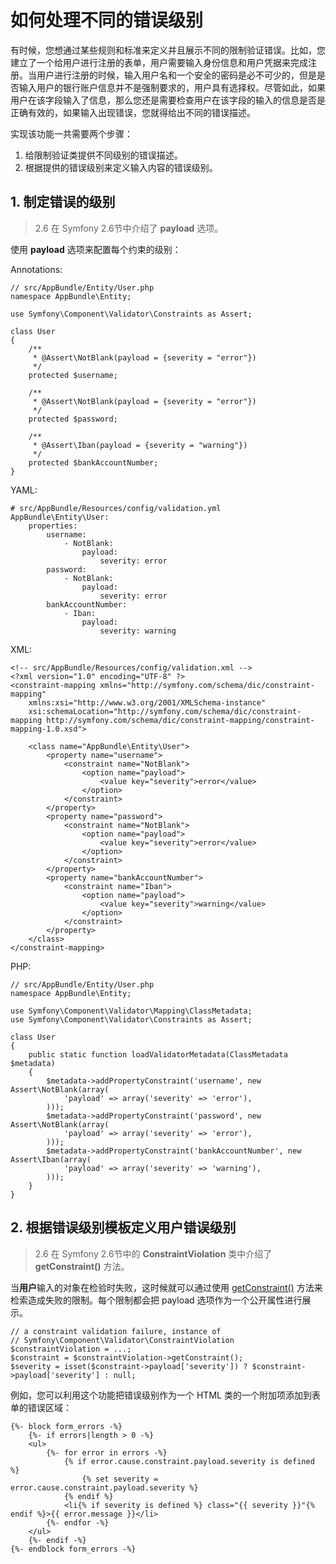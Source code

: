 # 如何处理不同的错误级别

有时候，您想通过某些规则和标准来定义并且展示不同的限制验证错误。比如，您建立了一个给用户进行注册的表单，用户需要输入身份信息和用户凭据来完成注册。当用户进行注册的时候，输入用户名和一个安全的密码是必不可少的，但是是否输入用户的银行账户信息并不是强制要求的，用户具有选择权。尽管如此，如果用户在该字段输入了信息，那么您还是需要检查用户在该字段的输入的信息是否是正确有效的，如果输入出现错误，您就得给出不同的错误描述。  

实现该功能一共需要两个步骤：

1. 给限制验证类提供不同级别的错误描述。
2. 根据提供的错误级别来定义输入内容的错误级别。

## 1. 制定错误的级别

> 2.6 在 Symfony 2.6节中介绍了 **payload** 选项。

使用 **payload** 选项来配置每个约束的级别：

Annotations:

```
// src/AppBundle/Entity/User.php
namespace AppBundle\Entity;

use Symfony\Component\Validator\Constraints as Assert;

class User
{
    /**
     * @Assert\NotBlank(payload = {severity = "error"})
     */
    protected $username;

    /**
     * @Assert\NotBlank(payload = {severity = "error"})
     */
    protected $password;

    /**
     * @Assert\Iban(payload = {severity = "warning"})
     */
    protected $bankAccountNumber;
}
```

YAML:

```
# src/AppBundle/Resources/config/validation.yml
AppBundle\Entity\User:
    properties:
        username:
            - NotBlank:
                payload:
                    severity: error
        password:
            - NotBlank:
                payload:
                    severity: error
        bankAccountNumber:
            - Iban:
                payload:
                    severity: warning
```

XML:

```
<!-- src/AppBundle/Resources/config/validation.xml -->
<?xml version="1.0" encoding="UTF-8" ?>
<constraint-mapping xmlns="http://symfony.com/schema/dic/constraint-mapping"
    xmlns:xsi="http://www.w3.org/2001/XMLSchema-instance"
    xsi:schemaLocation="http://symfony.com/schema/dic/constraint-mapping http://symfony.com/schema/dic/constraint-mapping/constraint-mapping-1.0.xsd">

    <class name="AppBundle\Entity\User">
        <property name="username">
            <constraint name="NotBlank">
                <option name="payload">
                    <value key="severity">error</value>
                </option>
            </constraint>
        </property>
        <property name="password">
            <constraint name="NotBlank">
                <option name="payload">
                    <value key="severity">error</value>
                </option>
            </constraint>
        </property>
        <property name="bankAccountNumber">
            <constraint name="Iban">
                <option name="payload">
                    <value key="severity">warning</value>
                </option>
            </constraint>
        </property>
    </class>
</constraint-mapping>
```

PHP:

```
// src/AppBundle/Entity/User.php
namespace AppBundle\Entity;

use Symfony\Component\Validator\Mapping\ClassMetadata;
use Symfony\Component\Validator\Constraints as Assert;

class User
{
    public static function loadValidatorMetadata(ClassMetadata $metadata)
    {
        $metadata->addPropertyConstraint('username', new Assert\NotBlank(array(
            'payload' => array('severity' => 'error'),
        )));
        $metadata->addPropertyConstraint('password', new Assert\NotBlank(array(
            'payload' => array('severity' => 'error'),
        )));
        $metadata->addPropertyConstraint('bankAccountNumber', new Assert\Iban(array(
            'payload' => array('severity' => 'warning'),
        )));
    }
}
```

## 2. 根据错误级别模板定义用户错误级别

> 2.6 在 Symfony 2.6节中的 **ConstraintViolation** 类中介绍了 **getConstraint()** 方法。

当**用户**输入的对象在检验时失败，这时候就可以通过使用 [getConstraint()](http://api.symfony.com/2.7/Symfony/Component/Validator/ConstraintViolation.html#getConstraint()) 方法来检索造成失败的限制。每个限制都会把 payload 选项作为一个公开属性进行展示。

```
// a constraint validation failure, instance of
// Symfony\Component\Validator\ConstraintViolation
$constraintViolation = ...;
$constraint = $constraintViolation->getConstraint();
$severity = isset($constraint->payload['severity']) ? $constraint->payload['severity'] : null;
```

例如，您可以利用这个功能把错误级别作为一个 HTML 类的一个附加项添加到表单的错误区域：

```
{%- block form_errors -%}
    {%- if errors|length > 0 -%}
    <ul>
        {%- for error in errors -%}
            {% if error.cause.constraint.payload.severity is defined %}
                {% set severity = error.cause.constraint.payload.severity %}
            {% endif %}
            <li{% if severity is defined %} class="{{ severity }}"{% endif %}>{{ error.message }}</li>
        {%- endfor -%}
    </ul>
    {%- endif -%}
{%- endblock form_errors -%}
```